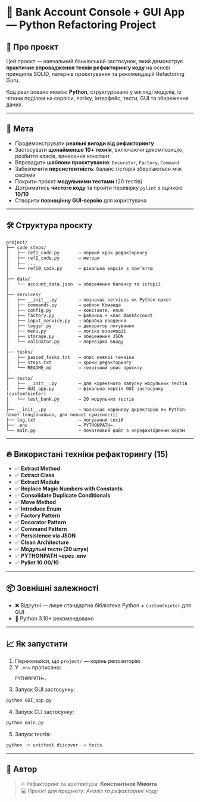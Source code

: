 # 🏦 Bank Account Console + GUI App — Python Refactoring Project

## 🔧 Про проєкт

Цей проєкт — навчальний банківський застосунок, який демонструє **практичне впровадження технік рефакторингу коду** на основі принципів SOLID, патернів проєктування та рекомендацій Refactoring Guru.

Код реалізовано мовою **Python**, структуровано у вигляді модулів, із чітким поділом на сервіси, логіку, інтерфейс, тести, GUI та збереження даних.

---

## 🎯 Мета

- Продемонструвати **реальні вигоди від рефакторингу**
- Застосувати **щонайменше 10+ технік**, включаючи декомпозицію, розбиття класів, винесення констант
- Впровадити **шаблони проєктування**: `Decorator`, `Factory`, `Command`
- Забезпечити **персистентність**: баланс і історія зберігаються між сесіями
- Покрити проєкт **модульними тестами** (20 тестів)
- Дотриматись **чистого коду** та пройти перевірку `pylint` з оцінкою **10/10**
- Створити **повноцінну GUI-версію** для користувача

---

## 🛠️ Структура проєкту

```
project/
├── code_steps/
│   ├── ref1_code.py       → перший крок рефакторингу
│   ├── ref2_code.py       → методи
│   ├── ...
│   └── ref10_code.py      → фінальна версія з пам’яттю
│
├── data/
│   └── account_data.json  → збереження балансу та історії
│
├── services/
│   ├── __init__.py        → позначає services як Python-пакет
│   ├── commands.py        → шаблон Команда
│   ├── config.py          → константи, enum
│   ├── factory.py         → фабрика + клас BankAccount
│   ├── input_service.py   → обробка введення
│   ├── logger.py          → декоратор логування
│   ├── menu.py            → логіка взаємодії
│   ├── storage.py         → збереження JSON
│   └── validator.py       → перевірка вводу
│
├── tasks/
│   ├── passed_tasks.txt   → опис кожної техніки
│   ├── steps.txt          → кроки рефакторингу
│   └── README.md          → технічний опис проєкту
│
├── tests/
│   ├── __init__.py        → для коректного запуску модульних тестів
│   ├── GUI_app.py         → фінальна версія GUI застосунку (customtkinter)
│   └── test_bank.py       → 20 модульних тестів
│
├── __init__.py            → позначає кореневу директорію як Python-пакет (опціонально, для повної сумісності)
├── log.txt                → логування сесій
├── .env                   → PYTHONPATH=.
└── main.py                → початковий файл з нерефактореним кодом
```

---

## 🔥 Використані техніки рефакторингу (15)

- ✅ **Extract Method**
- ✅ **Extract Class**
- ✅ **Extract Module**
- ✅ **Replace Magic Numbers with Constants**
- ✅ **Consolidate Duplicate Conditionals**
- ✅ **Move Method**
- ✅ **Introduce Enum**
- ✅ **Factory Pattern**
- ✅ **Decorator Pattern**
- ✅ **Command Pattern**
- ✅ **Persistence via JSON**
- ✅ **Clean Architecture**
- ✅ **Модульні тести (20 штук)**
- ✅ **PYTHONPATH через .env**
- ✅ **Pylint 10.00/10**

---

## 📦 Зовнішні залежності

- ❌ Відсутні — лише стандартна бібліотека Python + `customtkinter` для GUI
- 🐍 Python 3.10+ рекомендовано

---

## 📈 Як запустити

1. Переконайся, що `project/` — корінь репозиторію
2. У `.env` прописано:
   ```
   PYTHONPATH=.
   ```
3. Запуск GUI застосунку:
```bash
python GUI_app.py
```

4. Запуск CLI застосунку:
```bash
python main.py
```

5. Запуск тестів:
```bash
python -m unittest discover -s tests
```

---

## 📄 Автор
> 🔥 Рефакторинг та архітектура: **Константінов Микита**  
> 💻 Проєкт для предмету: _Аналіз та рефакторинг коду_
